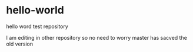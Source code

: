 # hello-world
hello word test repository


I am editing in other repository so no need to worry
master has sacved the old version
